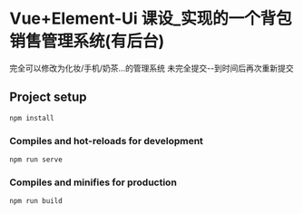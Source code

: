 # Vue+Element-Ui 课设_实现的一个背包销售管理系统(有后台)
完全可以修改为化妆/手机/奶茶...的管理系统
未完全提交--到时间后再次重新提交

## Project setup
```
npm install
```

### Compiles and hot-reloads for development
```
npm run serve
```

### Compiles and minifies for production
```
npm run build
```
